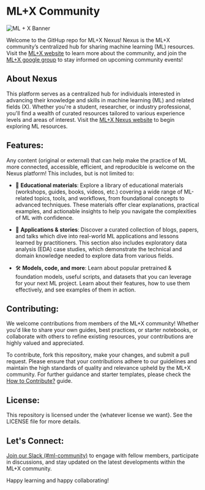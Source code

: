 # ML+X Community

![ML + X Banner](https://github.com/UW-Madison-DataScience/ML-X-Community/assets/59903252/b3dbe076-526d-4dbe-9525-f9c2f62bf27c)

Welcome to the GitHup repo for ML+X Nexus! Nexus is the ML+X community’s centralized hub for sharing machine learning (ML) resources. Visit the [ML+X website](https://datascience.wisc.edu/ml-community/) to learn more about the community, and join the [ML+X google group](https://datascience.wisc.edu/ml-community/#join) to stay informed on upcoming community events! 

## About Nexus
This platform serves as a centralized hub for individuals interested in advancing their knowledge and skills in machine learning (ML) and related fields (X). Whether you're a student, researcher, or industry professional, you'll find a wealth of curated resources tailored to various experience levels and areas of interest.  Visit the [ML+X Nexus website](https://uw-madison-datascience.github.io/ML-X-Nexus/) to begin exploring ML resources.

## Features:
Any content (original or external) that can help make the practice of ML more connected, accessible, efficient, and reproducible is welcome on the Nexus platform! This includes, but is not limited to:

* 🧠 **Educational materials**: Explore a library of educational materials (workshops, guides, books, videos, etc.) covering a wide range of ML-related topics, tools, and workflows, from foundational concepts to advanced techniques. These materials offer clear explanations, practical examples, and actionable insights to help you navigate the complexities of ML with confidence.

* 🧬 **Applications & stories**: Discover a curated collection of blogs, papers, and talks which dive into real-world ML applications and lessons learned by practitioners. This section also includes exploratory data analysis (EDA) case studies, which demonstrate the technical and domain knowledge needed to explore data from various fields.

* 🛠 **Models, code, and more**: Learn about popular pretrained & foundation models, useful scripts, and datasets that you can leverage for your next ML project. Learn about their features, how to use them effectively, and see examples of them in action.

## Contributing:

We welcome contributions from members of the ML+X community! Whether you'd like to share your own guides, best practices, or starter notebooks, or collaborate with others to refine existing resources, your contributions are highly valued and appreciated.

To contribute, fork this repository, make your changes, and submit a pull request. Please ensure that your contributions adhere to our guidelines and maintain the high standards of quality and relevance upheld by the ML+X community. For further guidance and starter templates, please check the [How to Contribute?](https://uw-madison-datascience.github.io/ML-X-Nexus/Resources/Guides/How-to-contribute.html) guide. 

## License:

This repository is licensed under the {whatever license we want}. See the LICENSE file for more details.

## Let's Connect:

[Join our Slack (#ml-community)](https://join.slack.com/t/data-science-hubgroup/shared_invite/zt-2e9ytpbdg-D5mQhujTvTT5eTccYPpN0g) to engage with fellow members, participate in discussions, and stay updated on the latest developments within the ML+X community.

Happy learning and happy collaborating!

